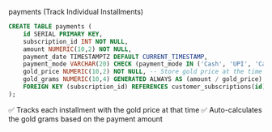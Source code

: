 payments (Track Individual Installments)

```sql
CREATE TABLE payments (
    id SERIAL PRIMARY KEY,
    subscription_id INT NOT NULL,
    amount NUMERIC(10,2) NOT NULL,
    payment_date TIMESTAMPTZ DEFAULT CURRENT_TIMESTAMP,
    payment_mode VARCHAR(20) CHECK (payment_mode IN ('Cash', 'UPI', 'Card', 'Bank Transfer')),
    gold_price NUMERIC(10,2) NOT NULL, -- Store gold price at the time of payment
    gold_grams NUMERIC(10,4) GENERATED ALWAYS AS (amount / gold_price) STORED, -- Auto calculate gold received
    FOREIGN KEY (subscription_id) REFERENCES customer_subscriptions(id) ON DELETE CASCADE
);
```

✅ Tracks each installment with the gold price at that time
✅ Auto-calculates the gold grams based on the payment amount